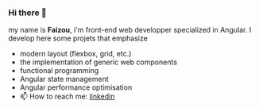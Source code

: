 ### Hi there 👋 


my name is **Faizou**, i'm front-end web developper specialized in Angular. I develop here some projets that emphasize 

- modern layout (flexbox, grid, etc.)
- the implementation of generic web components
- functional programming
- Angular state management
- Angular performance optimisation
- 📫 How to reach me: [linkedin](https://www.linkedin.com/in/fa%C3%AFzou-aremou-8b125b110/)


